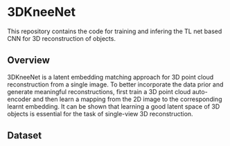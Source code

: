 # 3DKneeNet
This repository contains the code for training and infering the TL net based CNN for 3D reconstruction of objects. 



## Overview
3DKneeNet is a latent embedding matching approach for 3D point cloud reconstruction from a single image. To better incorporate the data prior and generate meaningful reconstructions, first train a 3D point cloud auto-encoder and then learn a mapping from the 2D image to the corresponding learnt embedding. It can be shown that learning a good latent space of 3D objects is essential for the task of single-view 3D reconstruction.


## Dataset
